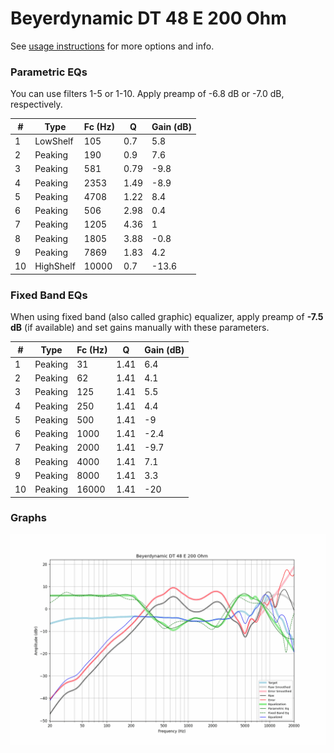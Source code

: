 # Beyerdynamic DT 48 E 200 Ohm
See [usage instructions](https://github.com/jaakkopasanen/AutoEq#usage) for more options and info.

### Parametric EQs
You can use filters 1-5 or 1-10. Apply preamp of -6.8 dB or -7.0 dB, respectively.

|   # | Type      |   Fc (Hz) |    Q |   Gain (dB) |
|-----|-----------|-----------|------|-------------|
|   1 | LowShelf  |       105 | 0.7  |         5.8 |
|   2 | Peaking   |       190 | 0.9  |         7.6 |
|   3 | Peaking   |       581 | 0.79 |        -9.8 |
|   4 | Peaking   |      2353 | 1.49 |        -8.9 |
|   5 | Peaking   |      4708 | 1.22 |         8.4 |
|   6 | Peaking   |       506 | 2.98 |         0.4 |
|   7 | Peaking   |      1205 | 4.36 |         1   |
|   8 | Peaking   |      1805 | 3.88 |        -0.8 |
|   9 | Peaking   |      7869 | 1.83 |         4.2 |
|  10 | HighShelf |     10000 | 0.7  |       -13.6 |

### Fixed Band EQs
When using fixed band (also called graphic) equalizer, apply preamp of **-7.5 dB** (if available) and set gains manually with these parameters.

|   # | Type    |   Fc (Hz) |    Q |   Gain (dB) |
|-----|---------|-----------|------|-------------|
|   1 | Peaking |        31 | 1.41 |         6.4 |
|   2 | Peaking |        62 | 1.41 |         4.1 |
|   3 | Peaking |       125 | 1.41 |         5.5 |
|   4 | Peaking |       250 | 1.41 |         4.4 |
|   5 | Peaking |       500 | 1.41 |        -9   |
|   6 | Peaking |      1000 | 1.41 |        -2.4 |
|   7 | Peaking |      2000 | 1.41 |        -9.7 |
|   8 | Peaking |      4000 | 1.41 |         7.1 |
|   9 | Peaking |      8000 | 1.41 |         3.3 |
|  10 | Peaking |     16000 | 1.41 |       -20   |

### Graphs
![](./Beyerdynamic%20DT%2048%20E%20200%20Ohm.png)
